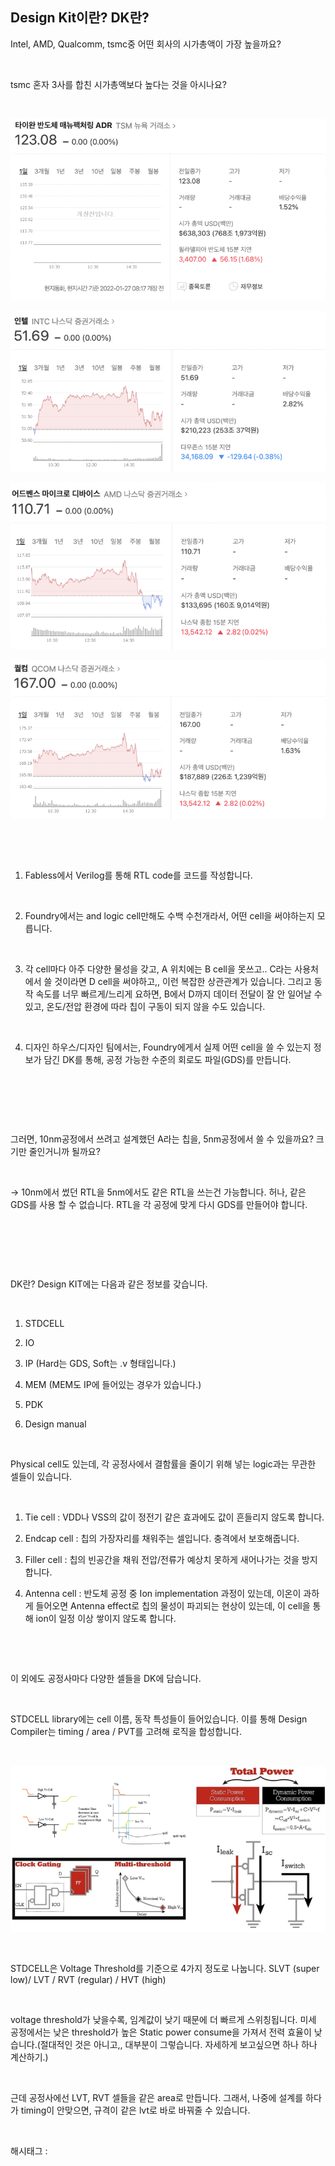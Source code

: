 ## Design Kit이란? DK란?

Intel, AMD, Qualcomm, tsmc중 어떤 회사의 시가총액이 가장 높을까요?

​

tsmc 혼자 3사를 합친 시가총액보다 높다는 것을 아시나요?

​

![0](./asset/0.png)

![1](./asset/1.png)

![2](./asset/2.png)

![3](./asset/3.png)

​

​

1. Fabless에서 Verilog를 통해 RTL code를 코드를 작성합니다.

​

2. Foundry에서는 and logic cell만해도 수백 수천개라서, 어떤 cell을 써야하는지 모릅니다.

​

3. 각 cell마다 아주 다양한 물성을 갖고, A 위치에는 B cell을 못쓰고.. C라는 사용처에서 쓸 것이라면 D cell을 써야하고,, 이런 복잡한 상관관계가 있습니다. 그리고 동작 속도를 너무 빠르게/느리게 요하면, B에서 D까지 데이터 전달이 잘 안 일어날 수 있고, 온도/전압 환경에 따라 칩이 구동이 되지 않을 수도 있습니다.

​

4. 디자인 하우스/디자인 팀에서는, Foundry에게서 실제 어떤 cell을 쓸 수 있는지 정보가 담긴 DK를 통해, 공정 가능한 수준의 회로도 파일(GDS)를 만듭니다.

​

​

​

그러면, 10nm공정에서 쓰려고 설계했던 A라는 칩을, 5nm공정에서 쓸 수 있을까요? 크기만 줄인거니까 될까요?

​

-> 10nm에서 썼던 RTL을 5nm에서도 같은 RTL을 쓰는건 가능합니다. 허나, 같은 GDS를 사용 할 수 없습니다. RTL을 각 공정에 맞게 다시 GDS를 만들어야 합니다.

​

​

​

DK란? Design KIT에는 다음과 같은 정보를 갖습니다.

​

1. STDCELL

2. IO

3. IP (Hard는 GDS, Soft는 .v 형태입니다.)

4. MEM (MEM도 IP에 들어있는 경우가 있습니다.)

5. PDK

6. Design manual

​

Physical cell도 있는데, 각 공정사에서 결함률을 줄이기 위해 넣는 logic과는 무관한 셀들이 있습니다.

​

1. Tie cell : VDD나 VSS의 값이 정전기 같은 효과에도 값이 흔들리지 않도록 합니다.

2. Endcap cell : 칩의 가장자리를 채워주는 셀입니다. 충격에서 보호해줍니다.

3. Filler cell : 칩의 빈공간을 채워 전압/전류가 예상치 못하게 새어나가는 것을 방지합니다.

4. Antenna cell : 반도체 공정 중 Ion implementation 과정이 있는데, 이온이 과하게 들어오면 Antenna effect로 칩의 물성이 파괴되는 현상이 있는데, 이 cell을 통해 ion이 일정 이상 쌓이지 않도록 합니다.

​

​

이 외에도 공정사마다 다양한 셀들을 DK에 담습니다.

​

STDCELL library에는 cell 이름, 동작 특성들이 들어있습니다. 이를 통해 Design Compiler는 timing / area / PVT를 고려해 로직을 합성합니다.

​

![4](./asset/4.png)

​

STDCELL은 Voltage Threshold를 기준으로 4가지 정도로 나눕니다. SLVT (super low)/ LVT / RVT (regular) / HVT (high)

​

voltage threshold가 낮을수록, 임계값이 낮기 때문에 더 빠르게 스위칭됩니다. 미세 공정에서는 낮은 threshold가 높은 Static power consume을 가져서 전력 효율이 낮습니다.(절대적인 것은 아니고,, 대부분이 그렇습니다. 자세하게 보고싶으면 하나 하나 계산하기.)

​

근데 공정사에선 LVT, RVT 셀들을 같은 area로 만듭니다. 그래서, 나중에 설계를 하다가 timing이 안맞으면, 규격이 같은 lvt로 바로 바꿔줄 수 있습니다.

​

 해시태그 : 